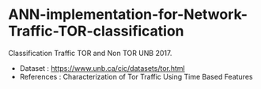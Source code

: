 # ANN-implementation-for-Network-Traffic-TOR-classification
Classification Traffic TOR and Non TOR UNB 2017.
- Dataset : https://www.unb.ca/cic/datasets/tor.html
- References : Characterization of Tor Traffic Using Time Based Features
